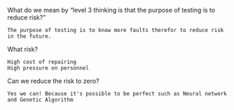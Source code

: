 What do we mean by “level 3 thinking is that the purpose of testing is to reduce risk?”

    The purpose of testing is to know more faults therefor to reduce risk in the future.

What risk?

    High cost of repairing
    High pressure on personnel

Can we reduce the risk to zero?

    Yes we can! Because it's possible to be perfect such as Neural network and Genetic Algorithm

